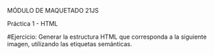 MÓDULO DE MAQUETADO 21JS

Práctica 1 - HTML

#Ejercicio:
Generar la estructura HTML que corresponda a la siguiente imagen, utilizando las etiquetas semánticas.